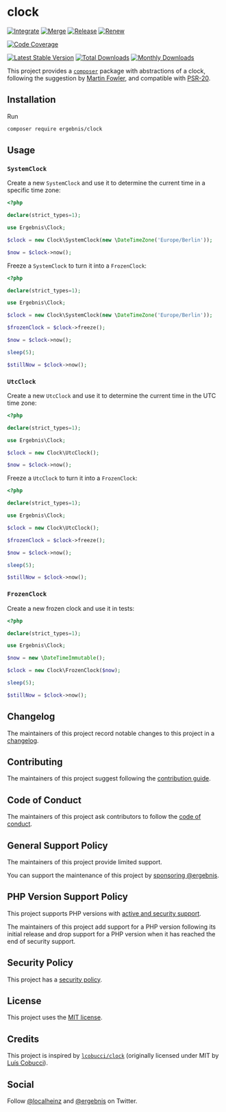 # clock

[![Integrate](https://github.com/ergebnis/clock/workflows/Integrate/badge.svg)](https://github.com/ergebnis/clock/actions)
[![Merge](https://github.com/ergebnis/clock/workflows/Merge/badge.svg)](https://github.com/ergebnis/clock/actions)
[![Release](https://github.com/ergebnis/clock/workflows/Release/badge.svg)](https://github.com/ergebnis/clock/actions)
[![Renew](https://github.com/ergebnis/clock/workflows/Renew/badge.svg)](https://github.com/ergebnis/clock/actions)

[![Code Coverage](https://codecov.io/gh/ergebnis/clock/branch/main/graph/badge.svg)](https://codecov.io/gh/ergebnis/clock)

[![Latest Stable Version](https://poser.pugx.org/ergebnis/clock/v/stable)](https://packagist.org/packages/ergebnis/clock)
[![Total Downloads](https://poser.pugx.org/ergebnis/clock/downloads)](https://packagist.org/packages/ergebnis/clock)
[![Monthly Downloads](http://poser.pugx.org/ergebnis/clock/d/monthly)](https://packagist.org/packages/ergebnis/clock)

This project provides a [`composer`](https://getcomposer.org) package with abstractions of a clock, following the suggestion by [Martin Fowler](https://martinfowler.com/bliki/ClockWrapper.html), and compatible with [PSR-20](https://www.php-fig.org/psr/psr-20/).

## Installation

Run

```sh
composer require ergebnis/clock
```

## Usage

### `SystemClock`

Create a new `SystemClock` and use it to determine the current time in a specific time zone:

```php
<?php

declare(strict_types=1);

use Ergebnis\Clock;

$clock = new Clock\SystemClock(new \DateTimeZone('Europe/Berlin'));

$now = $clock->now();
```

Freeze a `SystemClock` to turn it into a `FrozenClock`:

```php
<?php

declare(strict_types=1);

use Ergebnis\Clock;

$clock = new Clock\SystemClock(new \DateTimeZone('Europe/Berlin'));

$frozenClock = $clock->freeze();

$now = $clock->now();

sleep(5);

$stillNow = $clock->now();
```

### `UtcClock`

Create a new `UtcClock` and use it to determine the current time in the UTC time zone:

```php
<?php

declare(strict_types=1);

use Ergebnis\Clock;

$clock = new Clock\UtcClock();

$now = $clock->now();
```

Freeze a `UtcClock` to turn it into a `FrozenClock`:

```php
<?php

declare(strict_types=1);

use Ergebnis\Clock;

$clock = new Clock\UtcClock();

$frozenClock = $clock->freeze();

$now = $clock->now();

sleep(5);

$stillNow = $clock->now();
```

### `FrozenClock`

Create a new frozen clock and use it in tests:

```php
<?php

declare(strict_types=1);

use Ergebnis\Clock;

$now = new \DateTimeImmutable();

$clock = new Clock\FrozenClock($now);

sleep(5);

$stillNow = $clock->now();
```

## Changelog

The maintainers of this project record notable changes to this project in a [changelog](CHANGELOG.md).

## Contributing

The maintainers of this project suggest following the [contribution guide](.github/CONTRIBUTING.md).

## Code of Conduct

The maintainers of this project ask contributors to follow the [code of conduct](https://github.com/ergebnis/.github/blob/main/CODE_OF_CONDUCT.md).

## General Support Policy

The maintainers of this project provide limited support.

You can support the maintenance of this project by [sponsoring @ergebnis](https://github.com/sponsors/ergebnis).

## PHP Version Support Policy

This project supports PHP versions with [active and security support](https://www.php.net/supported-versions.php).

The maintainers of this project add support for a PHP version following its initial release and drop support for a PHP version when it has reached the end of security support.

## Security Policy

This project has a [security policy](.github/SECURITY.md).

## License

This project uses the [MIT license](LICENSE.md).

## Credits

This project is inspired by [`lcobucci/clock`](https://github.com/lcobucci/clock) (originally licensed under MIT by [Luís Cobucci](https://github.com/lcobucci)).

## Social

Follow [@localheinz](https://twitter.com/intent/follow?screen_name=localheinz) and [@ergebnis](https://twitter.com/intent/follow?screen_name=ergebnis) on Twitter.

